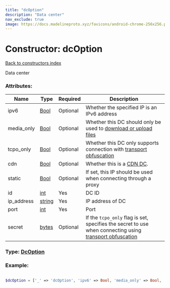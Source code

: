 ```yaml
---
title: "dcOption"
description: "Data center"
nav_exclude: true
image: https://docs.madelineproto.xyz/favicons/android-chrome-256x256.png
---
```

# Constructor: dcOption  
[Back to constructors index](/API_docs/constructors/index.html)



Data center

### Attributes:

| Name     |    Type       | Required | Description |
|----------|---------------|----------|-------------|
|ipv6|[Bool](/API_docs/types/Bool.html) | Optional|Whether the specified IP is an IPv6 address|
|media\_only|[Bool](/API_docs/types/Bool.html) | Optional|Whether this DC should only be used to [download or upload files](https://core.telegram.org/api/files)|
|tcpo\_only|[Bool](/API_docs/types/Bool.html) | Optional|Whether this DC only supports connection with [transport obfuscation](https://core.telegram.org/mtproto/mtproto-transports#transport-obfuscation)|
|cdn|[Bool](/API_docs/types/Bool.html) | Optional|Whether this is a [CDN DC](https://core.telegram.org/cdn).|
|static|[Bool](/API_docs/types/Bool.html) | Optional|If set, this IP should be used when connecting through a proxy|
|id|[int](/API_docs/types/int.html) | Yes|DC ID|
|ip\_address|[string](/API_docs/types/string.html) | Yes|IP address of DC|
|port|[int](/API_docs/types/int.html) | Yes|Port|
|secret|[bytes](/API_docs/types/bytes.html) | Optional|If the `tcpo_only` flag is set, specifies the secret to use when connecting using [transport obfuscation](https://core.telegram.org/mtproto/mtproto-transports#transport-obfuscation)|



### Type: [DcOption](/API_docs/types/DcOption.html)


### Example:

```php

$dcOption = ['_' => 'dcOption', 'ipv6' => Bool, 'media_only' => Bool, 'tcpo_only' => Bool, 'cdn' => Bool, 'static' => Bool, 'id' => int, 'ip_address' => 'string', 'port' => int, 'secret' => 'bytes'];
```  
